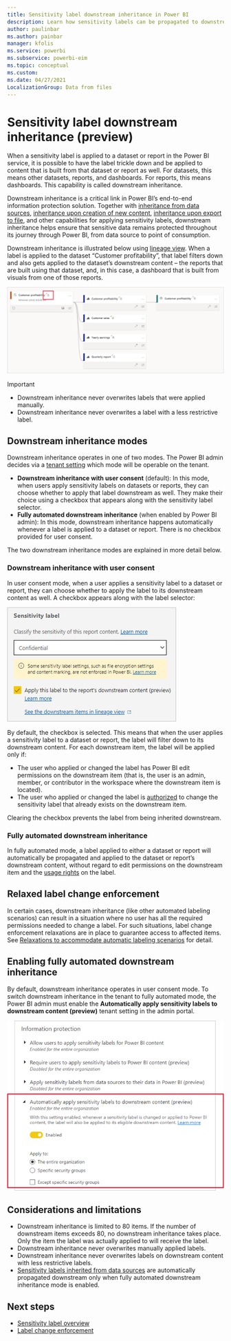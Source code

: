 ```yaml
---
title: Sensitivity label downstream inheritance in Power BI
description: Learn how sensitivity labels can be propagated to downstream content
author: paulinbar
ms.author: painbar
manager: kfolis
ms.service: powerbi
ms.subservice: powerbi-eim
ms.topic: conceptual
ms.custom:
ms.date: 04/27/2021
LocalizationGroup: Data from files
---
```

# Sensitivity label downstream inheritance (preview)

When a sensitivity label is applied to a dataset or report in the Power BI service, it is possible to have the label trickle down and be applied to content that is built from that dataset or report as well. For datasets, this means other datasets, reports, and dashboards. For reports, this means dashboards. This capability is called downstream inheritance.

Downstream inheritance is a critical link in Power BI’s end-to-end information protection solution. Together with [inheritance from data sources](service-security-sensitivity-label-inheritance-from-data-sources.md), [inheritance upon creation of new content](service-security-sensitivity-label-overview.md#sensitivity-label-inheritance-upon-creation-of-new-content), [inheritance upon export to file](service-security-sensitivity-label-overview.md#sensitivity-labels-and-protection-on-exported-data), and other capabilities for applying sensitivity labels, downstream inheritance helps ensure that sensitive data remains protected throughout its journey through Power BI, from data source to point of consumption. 

Downstream inheritance is illustrated below using [lineage view](../collaborate-share/service-data-lineage.md). When a label is applied to the dataset “Customer profitability”, that label filters down and also gets applied to the dataset’s downstream content – the reports that are built using that dataset, and, in this case, a dashboard that is built from visuals from one of those reports.

![Screenshot of lineage view illustrating downstream inheritance.](media/service-security-sensitivity-label-downstream-inheritance/downstream-inheritance-lineage-view.png)

>[!IMPORTANT]
>* Downstream inheritance never overwrites labels that were applied manually.
>* Downstream inheritance never overwrites a label with a less restrictive label.

## Downstream inheritance modes

Downstream inheritance operates in one of two modes. The Power BI admin decides via a [tenant setting](#enabling-fully-automated-downstream-inheritance) which mode will be operable on the tenant.
* **Downstream inheritance with user consent** (default): In this mode, when users apply sensitivity labels on datasets or reports, they can choose whether to apply that label downstream as well. They make their choice using a checkbox that appears along with the sensitivity label selector.
* **Fully automated downstream inheritance** (when enabled by Power BI admin): In this mode, downstream inheritance happens automatically whenever a label is applied to a dataset or report. There is no checkbox provided for user consent.

The two downstream inheritance modes are explained in more detail below.

### Downstream inheritance with user consent
In user consent mode, when a user applies a sensitivity label to a dataset or report, they can choose whether to apply the label to its downstream content as well. A checkbox appears along with the label selector:

![Screenshot of user consent checkbox for downstream inheritance.](media/service-security-sensitivity-label-downstream-inheritance/downstream-inheritance-user-consent-checkbox.png)

By default, the checkbox is selected. This means that when the user applies a sensitivity label to a dataset or report, the label will filter down to its downstream content. For each downstream item, the label will be applied only if:
* The user who applied or changed the label has Power BI edit permissions on the downstream item (that is, the user is an admin, member, or contributor in the workspace where the downstream item is located).
* The user who applied or changed the label is [authorized](service-security-sensitivity-label-change-enforcement.md) to change the sensitivity label that already exists on the downstream item. 

Clearing the checkbox prevents the label from being inherited downstream.

### Fully automated downstream inheritance

In fully automated mode, a label applied to either a dataset or report will automatically be propagated and applied to the dataset or report’s downstream content, without regard to edit permissions on the downstream item and the [usage rights](service-security-sensitivity-label-change-enforcement.md) on the label.

## Relaxed label change enforcement

In certain cases, downstream inheritance (like other automated labeling scenarios) can result in a situation where no user has all the required permissions needed to change a label. For such situations, label change enforcement relaxations are in place to guarantee access to affected items. See [Relaxations to accommodate automatic labeling scenarios](service-security-sensitivity-label-change-enforcement.md#relaxations-to-accommodate-automatic-labeling-scenarios) for detail.

## Enabling fully automated downstream inheritance

By default, downstream inheritance operates in user consent mode. To switch downstream inheritance in the tenant to fully automated mode, the Power BI admin must enable the **Automatically apply sensitivity labels to downstream content (preview)** tenant setting in the admin portal.

![Screenshot of tenant setting for automatically applying labels to downstream content.](media/service-security-sensitivity-label-downstream-inheritance/downstream-inheritance-fully-automated-tenant-switch.png)

## Considerations and limitations
* Downstream inheritance is limited to 80 items. If the number of downstream items exceeds 80, no downstream inheritance takes place. Only the item the label was actually applied to will receive the label.
* Downstream inheritance never overwrites manually applied labels.
* Downstream inheritance never overwrites labels on downstream content with less restrictive labels.
* [Sensitivity labels inherited from data sources](service-security-sensitivity-label-inheritance-from-data-sources.md) are automatically propagated downstream only when fully automated downstream inheritance mode is enabled.

## Next steps
* [Sensitivity label overview](service-security-sensitivity-label-overview.md)
* [Label change enforcement](service-security-sensitivity-label-change-enforcement.md)